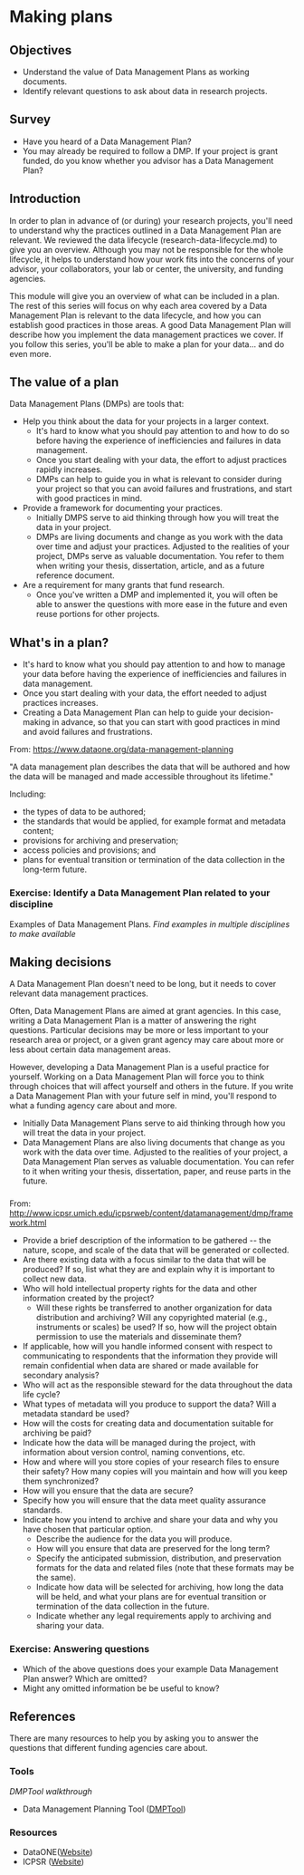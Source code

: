 # Making plans
## Objectives
- Understand the value of Data Management Plans as working documents.
- Identify relevant questions to ask about data in research projects.

## Survey
- Have you heard of a Data Management Plan?
- You may already be required to follow a DMP. If your project is grant funded, do you know whether you advisor has a Data Management Plan?

## Introduction
In order to plan in advance of (or during) your research projects, you'll need to understand why the practices outlined in a Data Management Plan are relevant. We reviewed the data lifecycle (research-data-lifecycle.md) to give you an overview. Although you may not be responsible for the whole lifecycle, it helps to understand how your work fits into the concerns of your advisor, your collaborators, your lab or center, the university, and funding agencies.

This module will give you an overview of what can be included in a plan. The rest of this series will focus on why each area covered by a Data Management Plan is relevant to the data lifecycle, and how you can establish good practices in those areas. A good Data Management Plan will describe how you implement the data management practices we cover. If you follow this series, you'll be able to make a plan for your data... and do even more.

## The value of a plan
Data Management Plans (DMPs) are tools that:

- Help you think about the data for your projects in a larger context.
	- It's hard to know what you should pay attention to and how to do so before having the experience of inefficiencies and failures in data management.
	- Once you start dealing with your data, the effort to adjust practices rapidly increases.
	- DMPs can help to guide you in what is relevant to consider during your project so that you can avoid failures and frustrations, and start with good practices in mind.
- Provide a framework for documenting your practices.
	- Initially DMPS serve to aid thinking through how you will treat the data in your project. 
	- DMPs are living documents and change as you work with the data over time and adjust your practices. Adjusted to the realities of your project, DMPs serve as valuable documentation. You refer to them when writing your thesis, dissertation, article, and as a future reference document. 
- Are a requirement for many grants that fund research.
	- Once you've written a DMP and implemented it, you will often be able to answer the questions with more ease in the future and even reuse portions for other projects. 
 
##  What's in a plan?
- It's hard to know what you should pay attention to and how to manage your data before having the experience of inefficiencies and failures in data management.
- Once you start dealing with your data, the effort needed to adjust practices increases.
- Creating a Data Management Plan can help to guide your decision-making in advance, so that you can start with good practices in mind and avoid failures and frustrations.

From: https://www.dataone.org/data-management-planning

"A data management plan describes the data that will be authored and how the data will be managed and made accessible throughout its lifetime."

Including:

- the types of data to be authored;
- the standards that would be applied, for example format and metadata content;
- provisions for archiving and preservation;
- access policies and provisions; and
- plans for eventual transition or termination of the data collection in the long-term future.

### Exercise: Identify a Data Management Plan related to your discipline


Examples of Data Management Plans. *Find examples in multiple disciplines to make available*

## Making decisions
A Data Management Plan doesn't need to be long, but it needs to cover relevant data management practices.

Often, Data Management Plans are aimed at grant agencies. In this case, writing a Data Management Plan is a matter of answering the right questions. Particular decisions may be more or less important to your research area or project, or a given grant agency may care about more or less about certain data management areas.

However, developing a Data Management Plan is a useful practice for yourself. Working on a Data Management Plan will force you to think through choices that will affect yourself and others in the future. If you write a Data Management Plan with your future self in mind, you'll respond to what a funding agency care about and more. 

- Initially Data Management Plans serve to aid thinking through how you will treat the data in your project. 
- Data Management Plans are also living documents that change as you work with the data over time. Adjusted to the realities of your project, a Data Management Plan serves as valuable documentation. You can refer to it when writing your thesis, dissertation, paper, and reuse parts in the future.

### 
From: http://www.icpsr.umich.edu/icpsrweb/content/datamanagement/dmp/framework.html

- Provide a brief description of the information to be gathered -- the nature, scope, and scale of the data that will be generated or collected.
- Are there existing data with a focus similar to the data that will be produced? If so, list what they are and explain why it is important to collect new data.
- Who will hold intellectual property rights for the data and other information created by the project?
	- Will these rights be transferred to another organization for data distribution and archiving? Will any copyrighted material (e.g., instruments or scales) be used? If so, how will the project obtain permission to use the materials and disseminate them?
- If applicable, how will you handle informed consent with respect to communicating to respondents that the information they provide will remain confidential when data are shared or made available for secondary analysis?
- Who will act as the responsible steward for the data throughout the data life cycle?
- What types of metadata will you produce to support the data? Will a metadata standard be used?
- How will the costs for creating data and documentation suitable for archiving be paid?
- Indicate how the data will be managed during the project, with information about version control, naming conventions, etc.
- How and where will you store copies of your research files to ensure their safety? How many copies will you maintain and how will you keep them synchronized?
- How will you ensure that the data are secure?
- Specify how you will ensure that the data meet quality assurance standards.
- Indicate how you intend to archive and share your data and why you have chosen that particular option.
	- Describe the audience for the data you will produce.
	- How will you ensure that data are preserved for the long term?
	- Specify the anticipated submission, distribution, and preservation formats for the data and related files (note that these formats may be the same).
	- Indicate how data will be selected for archiving, how long the data will be held, and what your plans are for eventual transition or termination of the data collection in the future.
	- Indicate whether any legal requirements apply to archiving and sharing your data.


### Exercise: Answering questions
- Which of the above questions does your example Data Management Plan answer? Which are omitted?
- Might any omitted information be be useful to know?

## References 
There are many resources to help you by asking you to answer the questions that different funding agencies care about.
### Tools
*DMPTool walkthrough*
- Data Management Planning Tool ([DMPTool](https://dmp.cdlib.org))

### Resources
- DataONE([Website](https://www.dataone.org/data-management-planning))
- ICPSR ([Website](http://www.icpsr.umich.edu/icpsrweb/content/datamanagement/dmp/framework.html))


